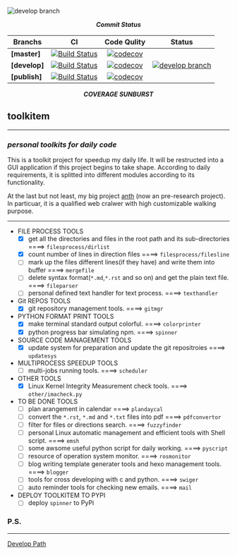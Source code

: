 ![develop branch](https://codecov.io/gh/edonyM/toolkitem/branch/develop/graphs/commits.svg)
***<center> Commit Status </center>***

<table>
<thead>
<tr>
<th align="center">Branchs</th>
<th align="center">CI</th>
<th align="center">Code Qulity</th>
<th align="center">Status</th>
</tr>
</thead>
<tbody>
<tr>
<td align="left"><strong>[master]</strong></td>
<td align="center"><a href="https://travis-ci.org/edonyM/toolkitem"><img src="https://camo.githubusercontent.com/b87a6f1695a15aef21fd6103523a0e01ccf58e48/68747470733a2f2f7472617669732d63692e6f72672f65646f6e794d2f746f6f6c6b6974656d2e7376673f6272616e63683d6d6173746572" alt="Build Status" data-canonical-src="https://travis-ci.org/edonyM/toolkitem.svg?branch=master" style="max-width:100%;"></a></td>
<td align="center"><a href="https://codecov.io/gh/edonyM/toolkitem"><img src="https://camo.githubusercontent.com/d72d796d9ad6dcee49acffe877713e00d13331f0/68747470733a2f2f636f6465636f762e696f2f67682f65646f6e794d2f746f6f6c6b6974656d2f6272616e63682f6d61737465722f67726170682f62616467652e737667" alt="codecov" data-canonical-src="https://codecov.io/gh/edonyM/toolkitem/branch/master/graph/badge.svg" style="max-width:100%;"></a></td>
<td rowspan="3"><a href="https://camo.githubusercontent.com/03f43907114382c0a6c68511949c084a4c77d0c7/68747470733a2f2f636f6465636f762e696f2f67682f65646f6e794d2f746f6f6c6b6974656d2f6272616e63682f646576656c6f702f6772617068732f73756e62757273742e737667" ><img src="https://camo.githubusercontent.com/03f43907114382c0a6c68511949c084a4c77d0c7/68747470733a2f2f636f6465636f762e696f2f67682f65646f6e794d2f746f6f6c6b6974656d2f6272616e63682f646576656c6f702f6772617068732f73756e62757273742e737667" alt="develop branch" data-canonical-src="https://codecov.io/gh/edonyM/toolkitem/branch/develop/graphs/sunburst.svg" style="max-width:100%;"></a></td>
</tr>
<tr>
<td align="left"><strong>[develop]</strong></td>
<td align="center"><a href="https://travis-ci.org/edonyM/toolkitem"><img src="https://camo.githubusercontent.com/a8ab84037a20a976b9668ee34c0dbc8b2abe4968/68747470733a2f2f7472617669732d63692e6f72672f65646f6e794d2f746f6f6c6b6974656d2e7376673f6272616e63683d646576656c6f70" alt="Build Status" data-canonical-src="https://travis-ci.org/edonyM/toolkitem.svg?branch=develop" style="max-width:100%;"></a></td>
<td align="center"><a href="https://codecov.io/gh/edonyM/toolkitem"><img src="https://camo.githubusercontent.com/7c59992059714bf2feedd6daf0d95f6d516aeb4c/68747470733a2f2f636f6465636f762e696f2f67682f65646f6e794d2f746f6f6c6b6974656d2f6272616e63682f646576656c6f702f67726170682f62616467652e737667" alt="codecov" data-canonical-src="https://codecov.io/gh/edonyM/toolkitem/branch/develop/graph/badge.svg" style="max-width:100%;"></a></td>
</tr>
<tr>
<td align="left"><strong>[publish]</strong></td>
<td align="center"><a href="https://travis-ci.org/edonyM/toolkitem"><img src="https://camo.githubusercontent.com/703a04bc3393ba9a5ae925f7a3c153dd8686d29d/68747470733a2f2f7472617669732d63692e6f72672f65646f6e794d2f746f6f6c6b6974656d2e7376673f6272616e63683d7075626c697368" alt="Build Status" data-canonical-src="https://travis-ci.org/edonyM/toolkitem.svg?branch=publish" style="max-width:100%;"></a></td>
<td align="center"><a href="https://codecov.io/gh/edonyM/toolkitem"><img src="https://camo.githubusercontent.com/61e658e6369fe8237490751900d3361f49b3afd7/68747470733a2f2f636f6465636f762e696f2f67682f65646f6e794d2f746f6f6c6b6974656d2f6272616e63682f7075626c6973682f67726170682f62616467652e737667" alt="codecov" data-canonical-src="https://codecov.io/gh/edonyM/toolkitem/branch/publish/graph/badge.svg" style="max-width:100%;"></a></td>
</tr></tbody></table>

***<center> COVERAGE SUNBURST </center>***

## toolkitem

----

### ***personal toolkits for daily code***

This is a toolkit project for speedup my daily life. It will be restructed into a GUI application if this project begins to take shape.
According to daily requirements, it is splitted into different modules according to its functionality.

At the last but not least, my big project [anth](https://github.com/edonyM/anth) (now an pre-research project). In particuar, it is a qualified web cralwer with high customizable walking purpose.

----

- FILE PROCESS TOOLS
    - [x] get all the directories and files in the root path and its sub-directories ====> `filesprocess/dirlist`
    - [x] count number of lines in direction files  ====>  `filesprocess/filesline`
    - [ ] mark up the files different lines(if they have) and write them into buffer  ====>  `mergefile`
    - [ ] delete syntax format(`*.md`,`*.rst` and so on) and get the plain text file.   ====>  `fileparser`
    - [ ] personal defined text handler for text process.  ====>  `texthandler`
- Git REPOS TOOLS
    - [x] git repository management tools. ====> `gitmgr`
- PYTHON FORMAT PRINT TOOLS
    - [x] make terminal standard output colorful. ====> `colorprinter`
    - [x] python progress bar simulating npm. ====> `spinner`
- SOURCE CODE MANAGEMENT TOOLS
    - [x] update system for preparation and update the git repositroies  ====>  `updatesys`
- MULTIPROCESS SPEEDUP TOOLS
    - [ ] multi-jobs running tools. ====> `scheduler`
- OTHER TOOLS
    - [x] Linux Kernel Integrity Measurement check tools. ====> `other/imacheck.py`
- TO BE DONE TOOLS
    - [ ] plan arangement in calendar  ====>  `plandaycal`
    - [ ] convert the `*.rst`, `*.md` and `*.txt` files into pdf  ====>  `pdfconvertor`
    - [ ] filter for files or directions search.  ====>  `fuzzyfinder`
    - [ ] personal Linux automatic management and efficient tools with Shell script.  ====> `emsh`
    - [ ] some awsome useful python script for daily working.  ====>  `pyscript`
    - [ ] resource of operation system monitor.  ====> `rosmonitor`
    - [ ] blog writing template generater tools and hexo management tools. ====> `blogger`
    - [ ] tools for cross developing with c and python. ====> `swiger`
    - [ ] auto reminder tools for checking new emails. ====> `mail`
- DEPLOY TOOLKITEM TO PYPI
    - [ ] deploy `spinner` to PyPi

### P.S.
------
[Develop Path](./DEVELOP.md)
